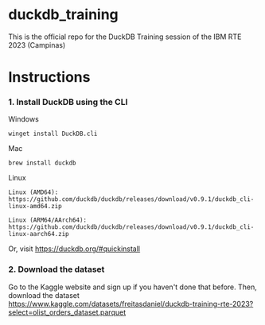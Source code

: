 # duckdb_training

This is the official repo for the DuckDB Training session of the IBM RTE 2023 (Campinas)

# Instructions

### 1. Install DuckDB using the CLI

Windows 
```
winget install DuckDB.cli
```


Mac
```
brew install duckdb
```

Linux
```
Linux (AMD64): https://github.com/duckdb/duckdb/releases/download/v0.9.1/duckdb_cli-linux-amd64.zip

Linux (ARM64/AArch64): https://github.com/duckdb/duckdb/releases/download/v0.9.1/duckdb_cli-linux-aarch64.zip
```

Or, visit https://duckdb.org/#quickinstall 

### 2. Download the dataset

Go to the Kaggle website and sign up if you haven't done that before. Then, download the dataset https://www.kaggle.com/datasets/freitasdaniel/duckdb-training-rte-2023?select=olist_orders_dataset.parquet


